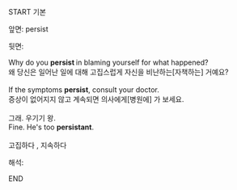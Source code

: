 START
기본

앞면:
persist


뒷면:
<div>Why do you <b>persist </b>in blaming yourself for what happened? </div><div>왜 당신은 일어난 일에 대해 고집스럽게 자신을 비난하는[자책하는] 거예요?</div><div><br></div><div><div>If the symptoms <b>persist</b>, consult your doctor. </div><div>증상이 없어지지 않고 계속되면 의사에게[병원에] 가 보세요.</div></div><div><br></div><div><div><div>그래. 우기기 왕.</div></div><div><div>Fine. He's too <b>persistant</b>.</div></div></div><div><br></div><div>고집하다 , 지속하다</div>


해석:

END